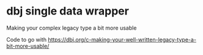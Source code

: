 # dbj single data wrapper

Making your complex legacy type a bit more usable

Code to go with https://dbj.org/c-making-your-well-written-legacy-type-a-bit-more-usable/

